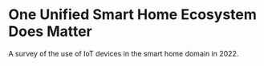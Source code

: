 # One Unified Smart Home Ecosystem Does Matter
A survey of the use of IoT devices in the smart home domain in 2022.
